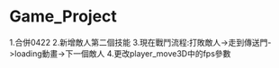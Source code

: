 # Game_Project
1.合併0422
2.新增敵人第二個技能
3.現在戰鬥流程:打敗敵人->走到傳送門->loading動畫->下一個敵人
4.更改player_move3D中的fps參數
